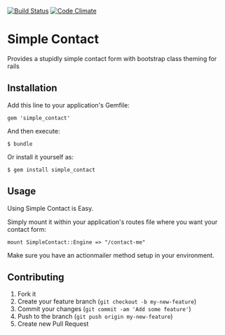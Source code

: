 [![Build Status](https://travis-ci.org/beneggett/simple_contact.png?branch=master)](https://travis-ci.org/beneggett/simple_contact) [![Code Climate](https://codeclimate.com/github/beneggett/simple_contact.png)](https://codeclimate.com/github/beneggett/simple_contact)  

# Simple Contact

Provides a stupidly simple contact form with bootstrap class theming for rails

## Installation

Add this line to your application's Gemfile:

    gem 'simple_contact'

And then execute:

    $ bundle

Or install it yourself as:

    $ gem install simple_contact

## Usage

Using Simple Contact is Easy.

Simply mount it within your application's routes file where you want your contact form:

```
mount SimpleContact::Engine => "/contact-me"
```

Make sure you have an actionmailer method setup in your environment.


## Contributing

1. Fork it
2. Create your feature branch (`git checkout -b my-new-feature`)
3. Commit your changes (`git commit -am 'Add some feature'`)
4. Push to the branch (`git push origin my-new-feature`)
5. Create new Pull Request
